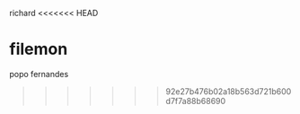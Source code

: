 richard
<<<<<<< HEAD









filemon
=======
popo fernandes
>>>>>>> 92e27b476b02a18b563d721b600d7f7a88b68690
